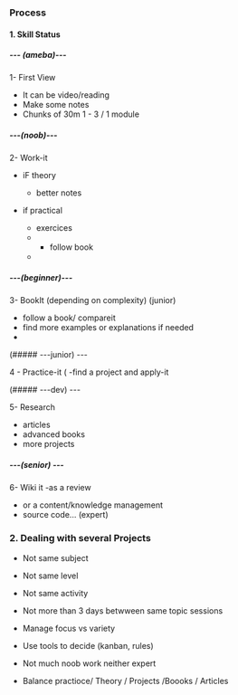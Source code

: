 ### Process

#### 1. Skill Status

##### --- (ameba)---

1- First View 
  - It can be video/reading
  - Make some notes
  - Chunks of 30m 1 - 3 / 1 module

##### ---(noob)---

2- Work-it  
  - iF theory
    - better notes
    
  - if practical
    - exercices
    - - follow book
    - 
##### ---(beginner)---

3- BookIt (depending on complexity) (junior)
   - follow a book/ compareit
   - find more examples or explanations if needed
   - 
(##### ---junior) ---

4 - Practice-it (
   -find a project and apply-it
   
(##### ---dev) ---   

5- Research
   - articles
   - advanced books
   - more projects

##### ---(senior) ---  
 
 6- Wiki it
   -as a review
   - or a content/knowledge management
   - source code...
(expert)

### 2. Dealing with several Projects

 - Not same subject
 - Not same level
 - Not same activity
 - Not more than 3 days betwween same topic sessions
 - Manage focus vs variety
 - Use tools to decide (kanban, rules)
 
 - Not much noob work neither expert
 - Balance practioce/ Theory / Projects /Boooks / Articles
   
